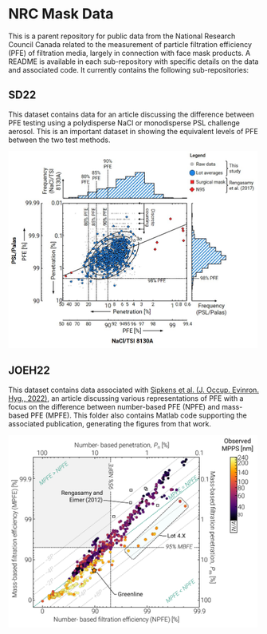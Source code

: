 
# NRC Mask Data

This is a parent repository for public data from the National Research Council Canada related to the measurement of particle filtration efficiency (PFE) of filtration media, largely in connection with face mask products. A README is available in each sub-repository with specific details on the data and associated code. It currently contains the following sub-repositories: 

## SD22

This dataset contains data for an article discussing the difference between PFE testing using a polydisperse NaCl or monodisperse PSL challenge aerosol. This is an important dataset in showing the equivalent levels of PFE between the two test methods. 

<img src="sd22/docs/02_nacl_psl.jpg/" style="width:500px;">

## JOEH22

This dataset contains data associated with [Sipkens et al. (J. Occup. Evinron. Hyg., 2022)][joeh22], an article discussing various representations of PFE with a focus on the difference between number-based PFE (NPFE) and mass-based PFE (MPFE). This folder also contains Matlab code supporting the associated publication, generating the figures from that work. 

<img src="joeh22/docs/01_npfe_mpfe.jpg/" style="width:500px;">



[joeh22]: https://doi.org/10.1080/15459624.2022.2114596
